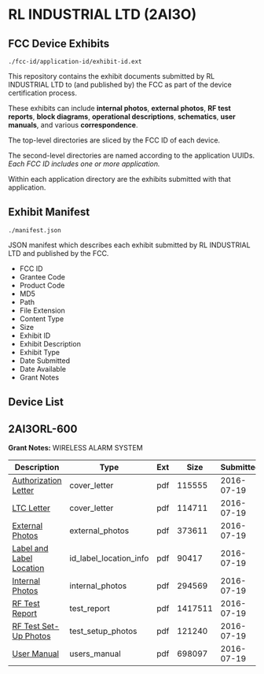 # RL INDUSTRIAL LTD (2AI3O)
## FCC Device Exhibits

```
./fcc-id/application-id/exhibit-id.ext
```

This repository contains the exhibit documents submitted by RL INDUSTRIAL LTD to (and published by) the FCC as part of the device certification process.

These exhibits can include **internal photos**, **external photos**, **RF test reports**, **block diagrams**, **operational descriptions**, **schematics**, **user manuals**, and various **correspondence**.

The top-level directories are sliced by the FCC ID of each device.

The second-level directories are named according to the application UUIDs. *Each FCC ID includes one or more application.*

Within each application directory are the exhibits submitted with that application. 

## Exhibit Manifest

```
./manifest.json
```

JSON manifest which describes each exhibit submitted by RL INDUSTRIAL LTD and published by the FCC.

- FCC ID
- Grantee Code
- Product Code
- MD5
- Path
- File Extension
- Content Type
- Size
- Exhibit ID
- Exhibit Description
- Exhibit Type
- Date Submitted
- Date Available
- Grant Notes

## Device List
## 2AI3ORL-600
**Grant Notes:** WIRELESS ALARM SYSTEM

| Description | Type | Ext | Size | Submitted | Available |
| ----------- | ---- | --- | ---- | --------- | --------- |
| [Authorization Letter](2AI3ORL-600/88bbc74b2cb7897e7f2de68aa1c3418e/3069321.pdf) | cover_letter | pdf | 115555 | 2016-07-19 | 2016-07-19 |
| [LTC Letter](2AI3ORL-600/88bbc74b2cb7897e7f2de68aa1c3418e/3069322.pdf) | cover_letter | pdf | 114711 | 2016-07-19 | 2016-07-19 |
| [External Photos](2AI3ORL-600/88bbc74b2cb7897e7f2de68aa1c3418e/3069323.pdf) | external_photos | pdf | 373611 | 2016-07-19 | 2016-07-19 |
| [Label and Label Location](2AI3ORL-600/88bbc74b2cb7897e7f2de68aa1c3418e/3069324.pdf) | id_label_location_info | pdf | 90417 | 2016-07-19 | 2016-07-19 |
| [Internal Photos](2AI3ORL-600/88bbc74b2cb7897e7f2de68aa1c3418e/3069325.pdf) | internal_photos | pdf | 294569 | 2016-07-19 | 2016-07-19 |
| [RF Test Report](2AI3ORL-600/88bbc74b2cb7897e7f2de68aa1c3418e/3069328.pdf) | test_report | pdf | 1417511 | 2016-07-19 | 2016-07-19 |
| [RF Test Set-Up Photos](2AI3ORL-600/88bbc74b2cb7897e7f2de68aa1c3418e/3069329.pdf) | test_setup_photos | pdf | 121240 | 2016-07-19 | 2016-07-19 |
| [User Manual](2AI3ORL-600/88bbc74b2cb7897e7f2de68aa1c3418e/3069330.pdf) | users_manual | pdf | 698097 | 2016-07-19 | 2016-07-19 |
